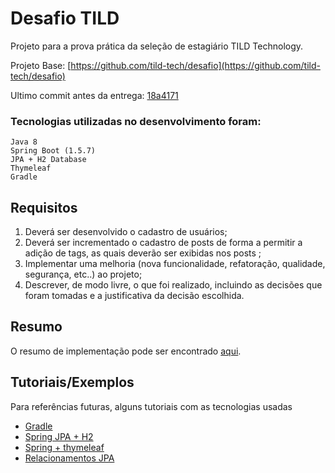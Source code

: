 # Desafio TILD
Projeto para a prova prática da seleção de estagiário TILD Technology.

Projeto Base: [https://github.com/tild-tech/desafio](https://github.com/tild-tech/desafio)

Ultimo commit antes da entrega: [18a4171](https://github.com/lucasns/desafio-tild/commit/18a4171)

### Tecnologias utilizadas no desenvolvimento foram:

    Java 8
    Spring Boot (1.5.7)
    JPA + H2 Database
    Thymeleaf
    Gradle


## Requisitos
1. Deverá ser desenvolvido o cadastro de usuários;
2. Deverá ser incrementado o cadastro de posts de forma a permitir a adição de tags, as
quais deverão ser exibidas nos posts ;
3. Implementar uma melhoria (nova funcionalidade, refatoração, qualidade, segurança,
etc..) ao projeto;
4. Descrever, de modo livre, o que foi realizado, incluindo as decisões que foram tomadas
e a justificativa da decisão escolhida.

## Resumo
O resumo de implementação pode ser encontrado [aqui](../blob/master/docs/resumo-implementacao.md).

## Tutoriais/Exemplos
Para referências futuras, alguns tutoriais com as tecnologias usadas
- [Gradle](https://spring.io/guides/gs/gradle/)
- [Spring JPA + H2](https://spring.io/guides/gs/accessing-data-jpa/)
- [Spring + thymeleaf](http://www.thymeleaf.org/doc/tutorials/3.0/thymeleafspring.html)
- [Relacionamentos JPA](http://www.universidadejava.com.br/materiais/jpa-manytoone/)

